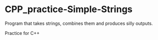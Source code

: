 CPP_practice-Simple-Strings
===========================

Program that takes strings, combines them and produces silly outputs. 

Practice for C++
